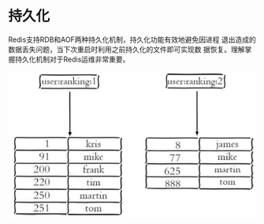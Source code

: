 # 持久化

Redis支持RDB和AOF两种持久化机制，持久化功能有效地避免因进程 退出造成的数据丢失问题，当下次重启时利用之前持久化的文件即可实现数 据恢复。理解掌握持久化机制对于Redis运维非常重要。

![Redis&#x6301;&#x4E45;&#x5316;&#x6587;&#x4EF6;&#x52A0;&#x8F7D;&#x6D41;&#x7A0B;](../.gitbook/assets/image%20%2850%29.png)

